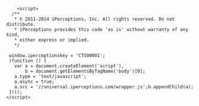 
<!DOCTYPE html>
<html class="no-js" lang="en" dir="ltr" prefix="content: http://purl.org/rss/1.0/modules/content/ dc: http://purl.org/dc/terms/ foaf: http://xmlns.com/foaf/0.1/ og: http://ogp.me/ns# rdfs: http://www.w3.org/2000/01/rdf-schema# sioc: http://rdfs.org/sioc/ns# sioct: http://rdfs.org/sioc/types# skos: http://www.w3.org/2004/02/skos/core# xsd: http://www.w3.org/2001/XMLSchema#">
  <head>
    <meta http-equiv="X-UA-Compatible" content="IE=Edge,chrome=1" />
    <meta charset="utf-8" />
<meta name="dcterms.type" content="Text" />
<meta property="fb:pages" content="54971236771" />
<link rel="profile" href="http://www.w3.org/1999/xhtml/vocab" />
<link rel="shortcut icon" href="/favicon.ico" type="image/vnd.microsoft.icon" />
<meta property="twitter:image" content="http://www.nasa.gov/sites/default/files/images/nasaLogo-570x450.png" />
<meta property="twitter:url" content="/index.html" />
<meta property="twitter:site:id" content="11348282" />
<meta property="twitter:site" content="@NASA" />
<meta property="twitter:card" content="summary_large_image" />
<meta property="og:site_name" content="NASA" />
<meta name="dcterms.format" content="text/html" />
<meta name="generator" content="Drupal 7 (http://drupal.org)" />
<meta name="description" content="NASA.gov brings you the latest news, images and videos from America&#039;s space agency, pioneering the future in space exploration, scientific discovery and aeronautics research." />
<meta property="twitter:description" content="Pioneering the future in space exploration, scientific discovery and aeronautics research." />
<meta property="twitter:title" content="National Aeronautics and Space Administration" />
<meta property="og:url" content="http://www.nasa.gov/index.html" />
<meta property="og:image" content="http://www.nasa.gov/sites/default/files/images/nasaLogo-570x450.png" />
<meta property="og:type" content="website" />
<meta property="og:description" content="NASA.gov brings you the latest news, images and videos from America&#039;s space agency, pioneering the future in space exploration, scientific discovery and aeronautics research." />
<meta property="og:title" content="National Aeronautics and Space Administration" />
<meta name="dcterms.identifier" content="/" />
<meta name="dcterms.title" content="NASA" />
<link rel="shortlink" href="/" />
<link rel="canonical" href="/" />
<script type="application/ld+json">{
    "@context": "http://schema.org",
    "@graph": [
        {
            "@type": "WebSite",
            "@id": "https://www.nasa.gov",
            "name": "NASA",
            "url": "https://www.nasa.gov",
            "sameAs": [
                "https://twitter.com/nasa",
                "https://www.facebook.com/nasa",
                "https://instagram.com/nasa",
                "https://plus.google.com/+NASA"
            ],
            "publisher": {
                "@type": "Organization",
                "@id": "https://www.nasa.gov",
                "name": "NASA",
                "sameAs": [
                    "https://twitter.com/nasa",
                    "https://www.facebook.com/nasa",
                    "https://instagram.com/nasa",
                    "https://plus.google.com/+NASA"
                ],
                "logo": {
                    "@type": "ImageObject",
                    "url": "https://www.nasa.gov/sites/all/themes/custom/nasatwo/images/nasa-logo.svg",
                    "width": "110",
                    "height": "92"
                }
            }
        }
    ]
}</script>
<meta name="viewport" content="width=device-width, initial-scale=1.0, maximum-scale=10.0" />
    <title>NASA</title>
    <meta name="nasa/config/environment" content="%7B%22modulePrefix%22%3A%22nasa%22%2C%22environment%22%3A%22development%22%2C%22baseURL%22%3A%22/%22%2C%22locationType%22%3A%22none%22%2C%22EmberENV%22%3A%7B%22FEATURES%22%3A%7B%7D%7D%2C%22APP%22%3A%7B%22LOG_ACTIVE_GENERATION%22%3Atrue%2C%22LOG_VIEW_LOOKUPS%22%3Atrue%7D%2C%22contentSecurityPolicyHeader%22%3A%22Content-Security-Policy-Report-Only%22%2C%22contentSecurityPolicy%22%3A%7B%22default-src%22%3A%22%27none%27%22%2C%22script-src%22%3A%22%27self%27%20%27unsafe-eval%27%22%2C%22font-src%22%3A%22%27self%27%22%2C%22connect-src%22%3A%22%27self%27%22%2C%22img-src%22%3A%22%27self%27%22%2C%22style-src%22%3A%22%27self%27%22%2C%22media-src%22%3A%22%27self%27%22%7D%2C%22exportApplicationGlobal%22%3Atrue%7D" />
    <link rel="apple-touch-icon" href="/sites/all/themes/custom/nasatwo/images/apple-touch-icon.png">
    <link rel="apple-touch-icon" sizes="76x76" href="/sites/all/themes/custom/nasatwo/images/apple-touch-icon-76x76.png">
    <link rel="apple-touch-icon" sizes="120x120" href="/sites/all/themes/custom/nasatwo/images/apple-touch-icon-120x120.png">
    <link rel="apple-touch-icon" sizes="152x152" href="/sites/all/themes/custom/nasatwo/images/apple-touch-icon-152x152.png">
    <style>
@import url("/sites/all/modules/contrib/date/date_api/date.css?");
@import url("/sites/all/modules/contrib/date/date_popup/themes/datepicker.1.7.css?");
@import url("/sites/all/modules/contrib/date/date_repeat_field/date_repeat_field.css?");
@import url("/sites/all/modules/scald/modules/library/dnd/css/editor-global.css?");
@import url("/sites/all/modules/custom/scald_before_after_image/scald_before_after_image.css?");
@import url("/sites/all/modules/custom/scald_htmlsnippet/scald_htmlsnippet.css?");
@import url("/sites/all/modules/custom/scald_iframe/scald_iframe.css?");
@import url("/sites/all/modules/contrib/views/css/views.css?");
</style>
<link type="text/css" rel="stylesheet" href="/sites/all/themes/custom/nasatwo/css/vendor.css?" media="all" />
<link type="text/css" rel="stylesheet" href="/sites/all/themes/custom/nasatwo/css/nasa.css?" media="all" />
    <script language="javascript" id="_fed_an_ua_tag" src="https://dap.digitalgov.gov/Universal-Federated-Analytics-Min.js?agency=NASA&yt=true&dclink=true"></script>
            <script type="text/javascript">
    // DO NOT MODIFY BELOW THIS LINE *****************************************
    ;(function (g) {
      var d = document, am = d.createElement('script'), h = d.head || d.getElementsByTagName("head")[0], fsr = 'fsReady',
        aex = {
          "src": "//gateway.answerscloud.com/nasa-gov/production/gateway.min.js",
          "type": "text/javascript",
          "async": "true",
          "data-vendor": "fs",
          "data-role": "gateway"
        };
      for (var attr in aex){am.setAttribute(attr, aex[attr]);}h.appendChild(am);g[fsr] = function () {var aT = '__' + fsr + '_stk__';g[aT] = g[aT] || [];g[aT].push(arguments);};
    })(window);
    // DO NOT MODIFY ABOVE THIS LINE *****************************************
    </script>
        <script>window.Drupal = {behaviors: {}};</script>
<script src="/sites/all/themes/custom/nasatwo/js/vendor.js?"></script>
<script src="/sites/all/themes/custom/nasatwo/js/nasa.js?"></script>
  </head>
  <body class="html front not-logged-in page-indexhtml show-topics-menu" class="Array">
        <div class="l-page ember-init-hide">
  <header class="l-header container-fluid" role="banner"></header>
  <div class="l-main">
    <div class="l-content container-fluid" id="main" role="main">
      <script>
window.landingPage = {"id":"1",
"cardPageType":"0",
"title": true ? "NASA Home Page" : "Empty landing page",
"body":"",
"topics":[],
"missions":[],
"collections":[],
"otherTags":[],
"socialEmbedCode":null,
"addthisProfileID":null,
"allSocialMediaLink":null,
"submenu":{"shortName":null,
"subtopicLinks":[]},
"sidemenu":{"heading":null,
"leftsideMenuLinks":[]},
"cardpageLinks":[],
"topPattern":  ['1x1', '2x1', '1x1', '1x1', '1x1', '2x1', '1x1', '1x1', '1x1', '1x1', '2x1', '2x1'],
"govDeliveryId":null};
window.forcedRoute = "landingPage";
window.cardFeed = [{"type":"alert","title":"Explorers Wanted! Applications are Open to #BeAnAstronaut","id":"1775","uri":"https:\/\/www.nasa.gov\/astronauts","alertColor":"1","position":1},{"type":"card_feed","title":"Card Feed","routes":["1"],"unType":["feature","image","press_release","collection_asset","mediacast"],"id":"35"},{"type":"ubercard","title":"#BeAnAstronaut: NASA Seeks Applicants to Explore Moon, Mars","position":"2","node":"458562","altTitle":null,"visibleTag":"secondary","id":"17940"},{"type":"ubercard","title":"10 Ways Students Can Prepare to #BeAnAstronaut ","position":"5","node":"458570","altTitle":null,"visibleTag":"primary","id":"18079"},{"type":"event","title":"Events Box Card #3 -- Do Not Move","position":"3","links":[{"url":"https:\/\/www.nasa.gov\/press-release\/nasa-boeing-to-provide-outcome-of-starliner-orbital-flight-test-reviews","title":"Fri., Mar. 6, 11 a.m. EST: NASA-Boeing Media Teleconference on Starliner Orbital Flight Test","id":"10823-0","target":"_blank"},{"url":"https:\/\/www.nasa.gov\/live","title":"Fri., Mar. 6, 1:30 p.m. EST: Live Recording of \u201cHouston, We Have a Podcast\u201d with Astronaut Kayla Barron","id":"10823-1","target":"_blank"},{"url":"https:\/\/www.nasa.gov\/press-release\/nasa-tv-coverage-set-for-spacex-s-next-space-station-resupply-mission","title":"Fri., Mar. 6, 4 p.m. EST: Prelaunch News Briefing for SpaceX's 20th Resupply Mission","id":"10823-2","target":"_blank"},{"url":"https:\/\/www.nasa.gov\/press-release\/nasa-tv-coverage-set-for-spacex-s-next-space-station-resupply-mission","title":"Fri., Mar. 6, 11:30 p.m. EST: NASA TV Coverage of SpaceX CRS-20 Cargo Launch to Space Station","id":"10823-3","target":"_blank"},{"url":"https:\/\/www.nasa.gov\/press-release\/nasa-to-hold-media-briefing-on-new-global-air-quality-constellation","title":"Mon., Mar. 9, 10 a.m. EDT: Media Briefing on New Global Air Quality Constellation","id":"10823-4","target":"_blank"}],"launch":{"id":"f8076170726a01c69972eeba8480696a","title":"Launches and Landings","url":"\/launchschedule"},"calendar":{"id":"a4590ef2759db3e41430d991d653b07e","title":"Calendar","url":"\/calendar"},"date":"2019-03-14T15:14:00-04:00","countdown":0,"id":"10823"},{"type":"ubercard","title":"Join the Artemis Generation","position":"6","node":"458559","altTitle":null,"visibleTag":"primary","id":"18072"},{"type":"twitter2016","title":"Twitter Card #11 - Do Not Change","position":"11","theme":"dark","embedUrl":"https:\/\/twitter.com\/NASA?ref_src=twsrc%5Etfw","id":"15039"},{"type":"pattern","pattern":["2x2","1x1","1x1","2x1","1x1","2x1","1x1","1x1","1x1","1x1","1x1"]},{"type":"ubercard","title":"Watch: #AskNASA - How Can I Be An Astronaut?","position":"5","node":"458604","altTitle":null,"visibleTag":"primary","id":"18093"},{"type":"ubercard","title":"Virginia Middle School Student Earns Honor of Naming NASA's Next Mars Rover","position":"1","node":"458672","altTitle":null,"visibleTag":"primary","id":"18099"},];
</script>
    </div>
  </div>
  <footer class="l-footer container-fluid" role="contentinfo">
    <script src="//script.crazyegg.com/pages/scripts/0070/1109.js" async="async"></script>
  </footer>
</div>

        <script>
      /**
       * © 2011-2014 iPerceptions, Inc. All rights reserved. Do not distribute.
       * iPerceptions provides this code 'as is' without warranty of any kind,
       * either express or implied.
       */

     window.iperceptionskey = 'CTS00001';
     (function () {
       var a = document.createElement('script'),
           b = document.getElementsByTagName('body')[0];
       a.type = 'text/javascript';
       a.async = true;
       a.src = '//universal.iperceptions.com/wrapper.js';b.appendChild(a);
     })();
    </script>
  </body>
</html>
